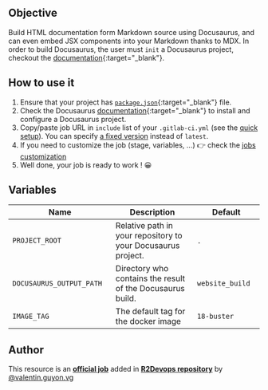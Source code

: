 ## Objective

Build HTML documentation form Markdown source using Docusaurus, and can even embed JSX components into your Markdown thanks to MDX.
In order to build Docusaurus, the user must `init` a Docusaurus project, checkout the [documentation](https://docusaurus.io/docs/installation){:target="_blank"}.

## How to use it

1. Ensure that your project has [`package.json`](https://docs.npmjs.com/cli/v6/configuring-npm/package-json){:target="_blank"}
      file.
1. Check the Docusaurus [documentation](https://docusaurus.io/docs){:target="_blank"} to install and configure a Docusaurus project.
1. Copy/paste job URL in `include` list of your `.gitlab-ci.yml` (see the [quick setup](/use-the-hub/#quick-setup)). You can specify [a fixed version](#changelog) instead of `latest`.
1. If you need to customize the job (stage, variables, ...) 👉 check the [jobs
   customization](/use-the-hub/#jobs-customization)
1. Well done, your job is ready to work ! 😀

## Variables

| Name | Description | Default |
| ---- | ----------- | ------- |
| `PROJECT_ROOT` <img width=100/> | Relative path in your repository to your Docusaurus project. <img width=175/>| `.` <img width=100/>|
| `DOCUSAURUS_OUTPUT_PATH` <img width=100/> | Directory who contains the result of the Docusaurus build. <img width=175/>| `website_build` <img width=100/>|
| `IMAGE_TAG` | The default tag for the docker image | `18-buster`  |



## Author
This resource is an **[official job](https://docs.r2devops.io/faq-labels/)** added in [**R2Devops repository**](https://gitlab.com/r2devops/hub) by [@valentin.guyon.vg](https://gitlab.com/valentin.guyon.vg)
